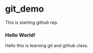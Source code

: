 # git_demo
This is starting github rep.
<h3>Hello World!</h3>
<p>Hello this is learning git and github class.</p>
